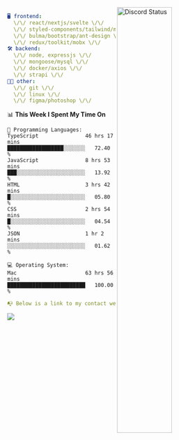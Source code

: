 
<a href="https://discord.com/users/279302975371870218" target="_blank">
    <img width="50%" align="right" alt="Discord Status" src="https://lanyard.cnrad.dev/api/279302975371870218?bg=161B22&borderRadius=5px%205px%200%200&hideTimestamp=true&idleMessage=Just%20chillin%27%20at%20the%20moment&animated=true">
</a>

```yaml
🖥️ frontend: 
  \/\/ react/nextjs/svelte \/\/
  \/\/ styled-components/tailwind/mui/
  \/\/ bulma/bootstrap/ant-design \/\/
  \/\/ redux/toolkit/mobx \/\/
🛠 backend: 
  \/\/ node, expressjs \/\/
  \/\/ mongoose/mysql \/\/
  \/\/ docker/axios \/\/
  \/\/ strapi \/\/
👨‍💻 other: 
  \/\/ git \/\/ 
  \/\/ linux \/\/
  \/\/ figma/photoshop \/\/
```
<!--START_SECTION:waka-->
📊 **This Week I Spent My Time On** 

```text
💬 Programming Languages: 
TypeScript               46 hrs 17 mins      ██████████████████░░░░░░░   72.40 % 
JavaScript               8 hrs 53 mins       ███░░░░░░░░░░░░░░░░░░░░░░   13.92 % 
HTML                     3 hrs 42 mins       █░░░░░░░░░░░░░░░░░░░░░░░░   05.80 % 
CSS                      2 hrs 54 mins       █░░░░░░░░░░░░░░░░░░░░░░░░   04.54 % 
JSON                     1 hr 2 mins         ░░░░░░░░░░░░░░░░░░░░░░░░░   01.62 % 

💻 Operating System: 
Mac                      63 hrs 56 mins      █████████████████████████   100.00 % 
```


<!--END_SECTION:waka-->
```yaml
📭 Below is a link to my contact website 
```
<a href="https://mxns.xyz" target="_black"> <img src="https://img.shields.io/badge/website-161B22?style=for-the-badge&logo=About.me&logoColor=white"></img> <a/>
